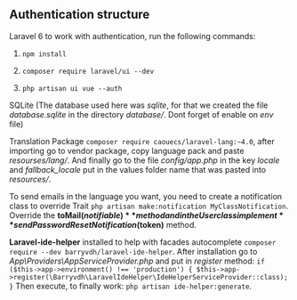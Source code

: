 ## Authentication structure

Laravel 6 to work with authentication, run the following commands:

1) `npm install`

2) `composer require laravel/ui --dev`

3) `php artisan ui vue --auth`

SQLite (The database used here was *sqlite*, for that we created the file *database.sqlite* in the directory *database/*.
Dont forget of enable on *env* file)

Translation Package `composer require caouecs/laravel-lang:~4.0`, after importing go to vendor package, copy language pack and
paste *resourses/lang/*. And finally go to the file *config/app.php* in the key *locale* and *fallback_locale* put in the
values folder name that was pasted into *resources/*.

To send emails in the language you want, you need to create a notification class to override Trait
`php artisan make:notification MyClassNotification`. Override the **toMail($notifiable)** method and in the User class implement
**sendPasswordResetNotification($token)** method.

**Laravel-ide-helper** installed to help with facades autocomplete `composer require --dev barryvdh/laravel-ide-helper`.
After installation go to *App\Providers\AppServiceProvider.php* and put in *register* method:
`
    if ($this->app->environment() !== 'production') {
        $this->app->register(\Barryvdh\LaravelIdeHelper\IdeHelperServiceProvider::class);
    }
`
Then execute, to finally work: `php artisan ide-helper:generate`.
